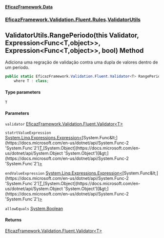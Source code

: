 #### [EficazFramework.Data](EficazFrameworkData.md 'EficazFramework Data')
### [EficazFramework.Validation.Fluent.Rules](EficazFrameworkData.md#EficazFramework.Validation.Fluent.Rules 'EficazFramework.Validation.Fluent.Rules').[ValidatorUtils](EficazFramework.Validation.Fluent.Rules/ValidatorUtils.md 'EficazFramework.Validation.Fluent.Rules.ValidatorUtils')

## ValidatorUtils.RangePeriodo<T>(this Validator<T>, Expression<Func<T,object>>, Expression<Func<T,object>>, bool) Method

Adiciona uma regração de validação contra uma dupla de valores dentro de um período.

```csharp
public static EficazFramework.Validation.Fluent.Validator<T> RangePeriodo<T>(this EficazFramework.Validation.Fluent.Validator<T> validator, System.Linq.Expressions.Expression<System.Func<T,object>> statrtValueExpression, System.Linq.Expressions.Expression<System.Func<T,object>> endValueExpression, bool allowEquals=true)
    where T : class;
```
#### Type parameters

<a name='EficazFramework.Validation.Fluent.Rules.ValidatorUtils.RangePeriodo_T_(thisEficazFramework.Validation.Fluent.Validator_T_,System.Linq.Expressions.Expression_System.Func_T,object__,System.Linq.Expressions.Expression_System.Func_T,object__,bool).T'></a>

`T`
#### Parameters

<a name='EficazFramework.Validation.Fluent.Rules.ValidatorUtils.RangePeriodo_T_(thisEficazFramework.Validation.Fluent.Validator_T_,System.Linq.Expressions.Expression_System.Func_T,object__,System.Linq.Expressions.Expression_System.Func_T,object__,bool).validator'></a>

`validator` [EficazFramework.Validation.Fluent.Validator&lt;](EficazFramework.Validation.Fluent/Validator_T_.md 'EficazFramework.Validation.Fluent.Validator<T>')[T](EficazFramework.Validation.Fluent.Rules/ValidatorUtils/RangePeriodo_T_(thisValidator_T_,Expression_Func_T,object__,Expression_Func_T,object__,bool).md#EficazFramework.Validation.Fluent.Rules.ValidatorUtils.RangePeriodo_T_(thisEficazFramework.Validation.Fluent.Validator_T_,System.Linq.Expressions.Expression_System.Func_T,object__,System.Linq.Expressions.Expression_System.Func_T,object__,bool).T 'EficazFramework.Validation.Fluent.Rules.ValidatorUtils.RangePeriodo<T>(this EficazFramework.Validation.Fluent.Validator<T>, System.Linq.Expressions.Expression<System.Func<T,object>>, System.Linq.Expressions.Expression<System.Func<T,object>>, bool).T')[&gt;](EficazFramework.Validation.Fluent/Validator_T_.md 'EficazFramework.Validation.Fluent.Validator<T>')

<a name='EficazFramework.Validation.Fluent.Rules.ValidatorUtils.RangePeriodo_T_(thisEficazFramework.Validation.Fluent.Validator_T_,System.Linq.Expressions.Expression_System.Func_T,object__,System.Linq.Expressions.Expression_System.Func_T,object__,bool).statrtValueExpression'></a>

`statrtValueExpression` [System.Linq.Expressions.Expression&lt;](https://docs.microsoft.com/en-us/dotnet/api/System.Linq.Expressions.Expression-1 'System.Linq.Expressions.Expression`1')[System.Func&lt;](https://docs.microsoft.com/en-us/dotnet/api/System.Func-2 'System.Func`2')[T](EficazFramework.Validation.Fluent.Rules/ValidatorUtils/RangePeriodo_T_(thisValidator_T_,Expression_Func_T,object__,Expression_Func_T,object__,bool).md#EficazFramework.Validation.Fluent.Rules.ValidatorUtils.RangePeriodo_T_(thisEficazFramework.Validation.Fluent.Validator_T_,System.Linq.Expressions.Expression_System.Func_T,object__,System.Linq.Expressions.Expression_System.Func_T,object__,bool).T 'EficazFramework.Validation.Fluent.Rules.ValidatorUtils.RangePeriodo<T>(this EficazFramework.Validation.Fluent.Validator<T>, System.Linq.Expressions.Expression<System.Func<T,object>>, System.Linq.Expressions.Expression<System.Func<T,object>>, bool).T')[,](https://docs.microsoft.com/en-us/dotnet/api/System.Func-2 'System.Func`2')[System.Object](https://docs.microsoft.com/en-us/dotnet/api/System.Object 'System.Object')[&gt;](https://docs.microsoft.com/en-us/dotnet/api/System.Func-2 'System.Func`2')[&gt;](https://docs.microsoft.com/en-us/dotnet/api/System.Linq.Expressions.Expression-1 'System.Linq.Expressions.Expression`1')

<a name='EficazFramework.Validation.Fluent.Rules.ValidatorUtils.RangePeriodo_T_(thisEficazFramework.Validation.Fluent.Validator_T_,System.Linq.Expressions.Expression_System.Func_T,object__,System.Linq.Expressions.Expression_System.Func_T,object__,bool).endValueExpression'></a>

`endValueExpression` [System.Linq.Expressions.Expression&lt;](https://docs.microsoft.com/en-us/dotnet/api/System.Linq.Expressions.Expression-1 'System.Linq.Expressions.Expression`1')[System.Func&lt;](https://docs.microsoft.com/en-us/dotnet/api/System.Func-2 'System.Func`2')[T](EficazFramework.Validation.Fluent.Rules/ValidatorUtils/RangePeriodo_T_(thisValidator_T_,Expression_Func_T,object__,Expression_Func_T,object__,bool).md#EficazFramework.Validation.Fluent.Rules.ValidatorUtils.RangePeriodo_T_(thisEficazFramework.Validation.Fluent.Validator_T_,System.Linq.Expressions.Expression_System.Func_T,object__,System.Linq.Expressions.Expression_System.Func_T,object__,bool).T 'EficazFramework.Validation.Fluent.Rules.ValidatorUtils.RangePeriodo<T>(this EficazFramework.Validation.Fluent.Validator<T>, System.Linq.Expressions.Expression<System.Func<T,object>>, System.Linq.Expressions.Expression<System.Func<T,object>>, bool).T')[,](https://docs.microsoft.com/en-us/dotnet/api/System.Func-2 'System.Func`2')[System.Object](https://docs.microsoft.com/en-us/dotnet/api/System.Object 'System.Object')[&gt;](https://docs.microsoft.com/en-us/dotnet/api/System.Func-2 'System.Func`2')[&gt;](https://docs.microsoft.com/en-us/dotnet/api/System.Linq.Expressions.Expression-1 'System.Linq.Expressions.Expression`1')

<a name='EficazFramework.Validation.Fluent.Rules.ValidatorUtils.RangePeriodo_T_(thisEficazFramework.Validation.Fluent.Validator_T_,System.Linq.Expressions.Expression_System.Func_T,object__,System.Linq.Expressions.Expression_System.Func_T,object__,bool).allowEquals'></a>

`allowEquals` [System.Boolean](https://docs.microsoft.com/en-us/dotnet/api/System.Boolean 'System.Boolean')

#### Returns
[EficazFramework.Validation.Fluent.Validator&lt;](EficazFramework.Validation.Fluent/Validator_T_.md 'EficazFramework.Validation.Fluent.Validator<T>')[T](EficazFramework.Validation.Fluent.Rules/ValidatorUtils/RangePeriodo_T_(thisValidator_T_,Expression_Func_T,object__,Expression_Func_T,object__,bool).md#EficazFramework.Validation.Fluent.Rules.ValidatorUtils.RangePeriodo_T_(thisEficazFramework.Validation.Fluent.Validator_T_,System.Linq.Expressions.Expression_System.Func_T,object__,System.Linq.Expressions.Expression_System.Func_T,object__,bool).T 'EficazFramework.Validation.Fluent.Rules.ValidatorUtils.RangePeriodo<T>(this EficazFramework.Validation.Fluent.Validator<T>, System.Linq.Expressions.Expression<System.Func<T,object>>, System.Linq.Expressions.Expression<System.Func<T,object>>, bool).T')[&gt;](EficazFramework.Validation.Fluent/Validator_T_.md 'EficazFramework.Validation.Fluent.Validator<T>')